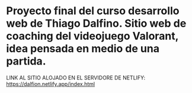 # Proyecto final del curso desarrollo web de Thiago Dalfino. Sitio web de coaching del videojuego Valorant, idea pensada en medio de una partida.
LINK AL SITIO ALOJADO EN EL SERVIDORE DE NETLIFY: https://dalfion.netlify.app/index.html
